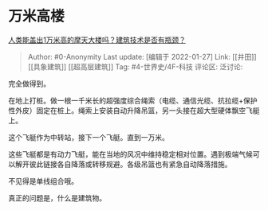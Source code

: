 # 万米高楼
[人类能盖出1万米高的摩天大楼吗？建筑技术是否有瓶颈？](https://www.zhihu.com/question/365749613/answer/1004336230)

> Author: #0-Anonymity
> Last update: [编辑于 2022-01-27]
> Link: [[井田]] [[具象建筑]] [[超高层建筑]]
> Tag: #4-世界史/4F-科技
> 评论区:
> 泛讨论:

完全做得到。

在地上打桩。做一根一千米长的超强度综合绳索（电缆、通信光缆、抗拉缆+保护性外皮）固定在桩上。绳索上安装自动升降吊篮，另一头接在超大型硬体飘空飞艇上。

这个飞艇作为中转站，接下一个飞艇。直到一万米。

这些飞艇都是有动力飞艇，能在当地的风况中维持稳定相对位置。遇到极端气候可以解开彼此链接各自降落或转移规避。各级吊篮也有紧急自动降落措施。

不见得是单线组合哦。

真正的问题是，什么是建筑物。
